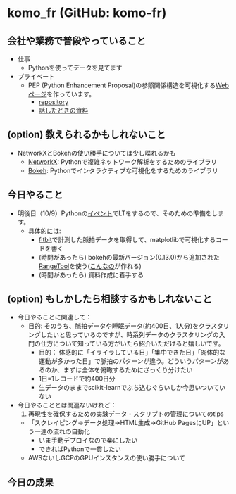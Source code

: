 # komo_fr (GitHub: komo-fr)

## 会社や業務で普段やっていること
- 仕事
    - Pythonを使ってデータを見てます
- プライベート
    - PEP (Python Enhancement Proposal)の参照関係構造を可視化する[Webページ](https://komo-fr.github.io/pep_map_site/)を作っています。
        + [repository](https://github.com/komo-fr/pep_map_site)
        + [話したときの資料](https://speakerdeck.com/komofr/pyconjp-2018-interactive-network-visualization-using-python-networkx-plus-bokehde-pepfalsecan-zhao-guan-xi-woke-shi-hua-suru)

## (option) 教えられるかもしれないこと
- NetworkXとBokehの使い勝手については少し喋れるかも
    + [NetworkX](https://networkx.github.io/): Pythonで複雑ネットワーク解析をするためのライブラリ
    + [Bokeh](https://bokeh.pydata.org/en/latest/): Pythonでインタラクティブな可視化をするためのライブラリ

## 今日やること
- 明後日（10/9）Pythonの[イベント](https://pyladies-tokyo.connpass.com/event/99733/)でLTをするので、そのための準備をします。
    - 具体的には:
        + [fitbit](https://www.fitbit.com/jp/home)で計測した脈拍データを取得して、matplotlibで可視化するコードを書く
        + (時間があったら) bokehの最新バージョン(0.13.0)から追加された[RangeTool](https://bokeh.pydata.org/en/latest/docs/reference/models/tools.html#bokeh.models.tools.RangeTool)を使う([こんなの](https://bokeh.pydata.org/en/latest/docs/gallery/range_tool.html)が作れる)
        + (時間があったら) 資料作成に着手する

## (option) もしかしたら相談するかもしれないこと
- 今日やることに関連して：
    + 目的: そのうち、脈拍データや睡眠データ(約400日、1人分)をクラスタリングしたいと思っているのですが、時系列データのクラスタリングの入門の仕方について知っている方がいたら紹介いただけると嬉しいです。
        - 目的： 体感的に「イライラしている日」「集中できた日」「肉体的な運動が多かった日」で脈拍のパターンが違う。どういうパターンがあるのか、まずは全体を俯瞰するためにざっくり分けたい
        - 1日=1レコードで約400日分
        - 生データのままでscikit-learnでぶち込むぐらいしか今思いついていない
- 今日やることとは関連ないけれど：
    1. 再現性を確保するための実験データ・スクリプトの管理についてのtips
    - 「スクレイピング->データ処理->HTML生成->GitHub PagesにUP」という一連の流れの自動化
        + いま手動デプロイなので楽にしたい
        + できればPythonで一貫したい
    - AWSないしGCPのGPUインスタンスの使い勝手について

## 今日の成果
